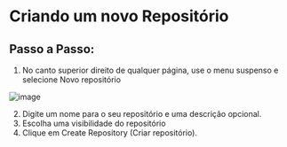 # Criando um novo Repositório

## Passo a Passo:

1. No canto superior direito de qualquer página, use o menu suspenso  e selecione Novo repositório


![image](https://user-images.githubusercontent.com/100284817/167623413-79b7dd03-8d63-41c9-9b3c-6235124fc627.png)

2. Digite um nome para o seu repositório e uma descrição opcional.
3. Escolha uma visibilidade do repositório
4. Clique em Create Repository (Criar repositório).

